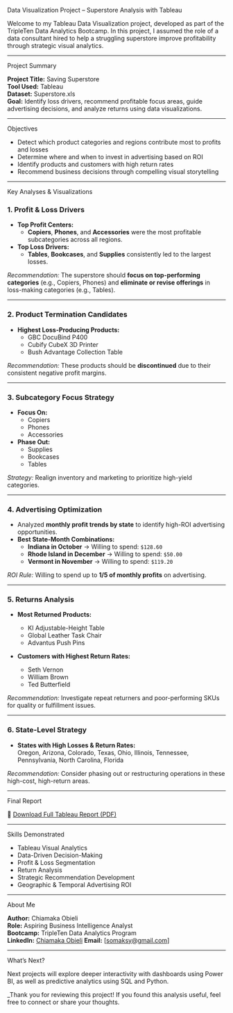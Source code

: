 Data Visualization Project – Superstore Analysis with Tableau

Welcome to my Tableau Data Visualization project, developed as part of the TripleTen Data Analytics Bootcamp. In this project, I assumed the role of a data consultant hired to help a struggling superstore improve profitability through strategic visual analytics.

---

Project Summary

**Project Title:** Saving Superstore  
**Tool Used:** Tableau  
**Dataset:** Superstore.xls  
**Goal:** Identify loss drivers, recommend profitable focus areas, guide advertising decisions, and analyze returns using data visualizations.

---

Objectives

- Detect which product categories and regions contribute most to profits and losses
- Determine where and when to invest in advertising based on ROI
- Identify products and customers with high return rates
- Recommend business decisions through compelling visual storytelling

---

Key Analyses & Visualizations

### 1. Profit & Loss Drivers

- **Top Profit Centers:**  
  - **Copiers**, **Phones**, and **Accessories** were the most profitable subcategories across all regions.
- **Top Loss Drivers:**  
  - **Tables**, **Bookcases**, and **Supplies** consistently led to the largest losses.

 *Recommendation:* The superstore should **focus on top-performing categories** (e.g., Copiers, Phones) and **eliminate or revise offerings** in loss-making categories (e.g., Tables).

---

### 2. Product Termination Candidates

- **Highest Loss-Producing Products:**  
  - GBC DocuBind P400  
  - Cubify CubeX 3D Printer  
  - Bush Advantage Collection Table

*Recommendation:* These products should be **discontinued** due to their consistent negative profit margins.

---

### 3. Subcategory Focus Strategy

- **Focus On:**  
  - Copiers  
  - Phones  
  - Accessories  
- **Phase Out:**  
  - Supplies  
  - Bookcases  
  - Tables

*Strategy:* Realign inventory and marketing to prioritize high-yield categories.

---

### 4. Advertising Optimization

- Analyzed **monthly profit trends by state** to identify high-ROI advertising opportunities.
- **Best State-Month Combinations:**  
  - **Indiana in October** → Willing to spend: `$128.60`  
  - **Rhode Island in December** → Willing to spend: `$50.00`  
  - **Vermont in November** → Willing to spend: `$119.20`  

*ROI Rule:* Willing to spend up to **1/5 of monthly profits** on advertising.

---

### 5. Returns Analysis

- **Most Returned Products:**  
  - KI Adjustable-Height Table  
  - Global Leather Task Chair  
  - Advantus Push Pins

- **Customers with Highest Return Rates:**  
  - Seth Vernon  
  - William Brown  
  - Ted Butterfield

 *Recommendation:* Investigate repeat returners and poor-performing SKUs for quality or fulfillment issues.

---

### 6. State-Level Strategy

- **States with High Losses & Return Rates:**  
  Oregon, Arizona, Colorado, Texas, Ohio, Illinois, Tennessee, Pennsylvania, North Carolina, Florida

*Recommendation:* Consider phasing out or restructuring operations in these high-cost, high-return areas.

---

Final Report

📎 [Download Full Tableau Report (PDF)](./Data%20Visualization%20with%20Tableau.pdf)  

---

Skills Demonstrated

- Tableau Visual Analytics
- Data-Driven Decision-Making
- Profit & Loss Segmentation
- Return Analysis
- Strategic Recommendation Development
- Geographic & Temporal Advertising ROI

---

About Me

**Author:** Chiamaka Obieli  
**Role:** Aspiring Business Intelligence Analyst  
**Bootcamp:** TripleTen Data Analytics Program  
**LinkedIn:** [Chiamaka Obieli](www.linkedin.com/in/chiamaka-obieli-939b5284) 
**Email:** [somaksy@gmail.com]

---

What’s Next?

Next projects will explore deeper interactivity with dashboards using Power BI, as well as predictive analytics using SQL and Python.

_Thank you for reviewing this project! If you found this analysis useful, feel free to connect or share your thoughts.

